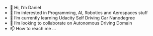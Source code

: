 - 👋 Hi, I’m Daniel
- 👀 I’m interested in Programming, AI, Robotics and Aerospaces stuff
- 🌱 I’m currently learning Udacity Self Driving Car Nanodegree
- 💞️ I’m looking to collaborate on Autonomous Driving Domain
- 📫 How to reach me ...

<!---
datduong195/datduong195 is a ✨ special ✨ repository because its `README.md` (this file) appears on your GitHub profile.
You can click the Preview link to take a look at your changes.
--->
